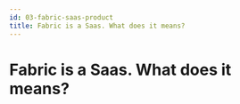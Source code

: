 ```yaml
---
id: 03-fabric-saas-product
title: Fabric is a Saas. What does it means?
---
```


# Fabric is a Saas. What does it means?